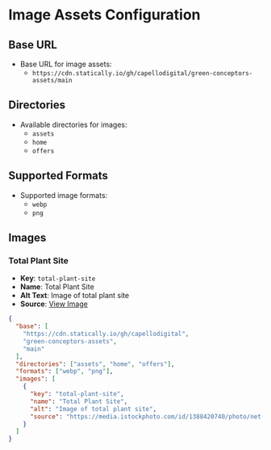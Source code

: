 # Image Assets Configuration

## Base URL

- Base URL for image assets:
  - `https://cdn.statically.io/gh/capellodigital/green-conceptors-assets/main`

## Directories

- Available directories for images:
  - `assets`
  - `home`
  - `offers`

## Supported Formats

- Supported image formats:
  - `webp`
  - `png`

## Images

### Total Plant Site

- **Key**: `total-plant-site`
- **Name**: Total Plant Site
- **Alt Text**: Image of total plant site
- **Source**: [View Image](https://media.istockphoto.com/id/1388420740/photo/net-zero-and-carbon-neutral-concepts-net-zero-emissions-goals-a-climate-neutral-long-term.jpg?s=612x612&w=0&k=20&c=3ZsKkJHs8FnAk5dXdCOjd85DyKu3RissYxk161yFgBM=)

```json
{
  "base": [
    "https://cdn.statically.io/gh/capellodigital",
    "green-conceptors-assets",
    "main"
  ],
  "directories": ["assets", "home", "offers"],
  "formats": ["webp", "png"],
  "images": [
    {
      "key": "total-plant-site",
      "name": "Total Plant Site",
      "alt": "Image of total plant site",
      "source": "https://media.istockphoto.com/id/1388420740/photo/net-zero-and-carbon-neutral-concepts-net-zero-emissions-goals-a-climate-neutral-long-term.jpg?s=612x612&w=0&k=20&c=3ZsKkJHs8FnAk5dXdCOjd85DyKu3RissYxk161yFgBM="
    }
  ]
}
```
